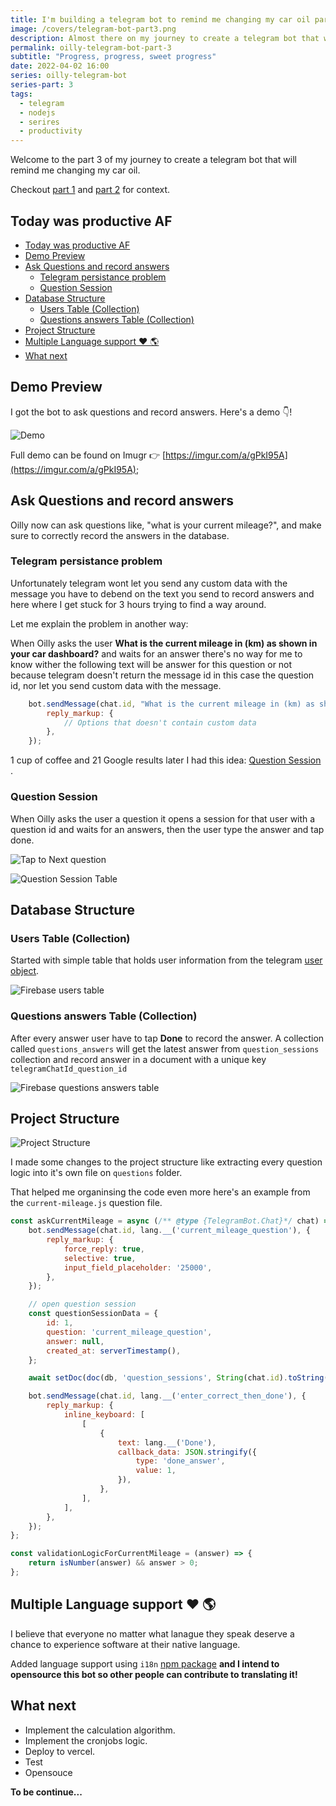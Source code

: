 ```yaml
---
title: I'm building a telegram bot to remind me changing my car oil part 3
image: /covers/telegram-bot-part3.png
description: Almost there on my journey to create a telegram bot that will remind changing my car oil for me using nodejs.
permalink: oilly-telegram-bot-part-3
subtitle: "Progress, progress, sweet progress"
date: 2022-04-02 16:00
series: oilly-telegram-bot
series-part: 3
tags:
  - telegram
  - nodejs
  - serires
  - productivity
---
```


Welcome to the part 3 of my journey to create a telegram bot that will remind me changing my car oil.

Checkout [part 1](https://ahmednagi.com/oilly-telegram-bot) and [part 2](https://ahmednagi.com/oilly-telegram-bot-part-2) for context.

## Today was productive AF

- [Today was productive AF](#today-was-productive-af)
- [Demo Preview](#demo-preview)
- [Ask Questions and record answers](#ask-questions-and-record-answers)
  - [Telegram persistance problem](#telegram-persistance-problem)
  - [Question Session](#question-session)
- [Database Structure](#database-structure)
  - [Users Table (Collection)](#users-table-collection)
  - [Questions answers Table (Collection)](#questions-answers-table-collection)
- [Project Structure](#project-structure)
- [Multiple Language support ❤ 🌎](#multiple-language-support--)
- [What next](#what-next)

## Demo Preview

I got the bot to ask questions and record answers. Here's a demo 👇!

![Demo](https://dev-to-uploads.s3.amazonaws.com/uploads/articles/fnmpmbzk334vsm3emxm1.gif)

Full demo can be found on Imugr 👉 [https://imgur.com/a/gPkI95A](https://imgur.com/a/gPkI95A);

## Ask Questions and record answers

Oilly now can ask questions like, "what is your current mileage?", and make sure to correctly record the answers in the database.

### Telegram persistance problem

Unfortunately telegram wont let you send any custom data with the message you have to debend on the text you send to record answers and here where I get stuck for 3 hours trying to find a way around.

Let me explain the problem in another way:

 When Oilly asks the user **What is the current mileage in (km) as shown in your car dashboard?** and waits for an answer there's no way for me to know wither the following text will be answer for this question or not because telegram doesn't return the message id in this case the question id, nor let you send custom data with the message.

```js
	bot.sendMessage(chat.id, "What is the current mileage in (km) as shown in your car dashboard?", {
		reply_markup: {
            // Options that doesn't contain custom data
		},
	});
```

1 cup of coffee and 21 Google results later I had this idea: [Question Session](#question-session) .

### Question Session

When Oilly asks the user a question it opens a session for that user with a question id and waits for an answers, then the user type the answer and tap done.

![Tap to Next question](/uploads/oilly-telegram-bot-part-3/tap-done-to-next-question.png)

![Question Session Table](/uploads/oilly-telegram-bot-part-3/question-session-answer.png)

## Database Structure

### Users Table (Collection)

Started with simple table that holds user information from the telegram [user object](https://core.telegram.org/bots/api/#user).

![Firebase users table](/uploads/oilly-telegram-bot-part-3/firebase-user-structure.png)

### Questions answers Table (Collection)

After every answer user have to tap **Done** to record the answer. A collection called `questions_answers` will get the latest answer from `question_sessions` collection and record answer in a document with a unique key `telegramChatId_question_id`

![Firebase questions answers table](/uploads/oilly-telegram-bot-part-3/questions-answers-table.png)

## Project Structure

![Project Structure](/uploads/oilly-telegram-bot-part-3/folder-structure.png)

I made some changes to the project structure like extracting every question logic into it's own file on `questions` folder.

That helped me organinsing the code even more here's an example from the `current-mileage.js` question file.

```js
const askCurrentMileage = async (/** @type {TelegramBot.Chat}*/ chat) => {
	bot.sendMessage(chat.id, lang.__('current_mileage_question'), {
		reply_markup: {
			force_reply: true,
			selective: true,
			input_field_placeholder: '25000',
		},
	});

	// open question session
	const questionSessionData = {
		id: 1,
		question: 'current_mileage_question',
		answer: null,
		created_at: serverTimestamp(),
	};

	await setDoc(doc(db, 'question_sessions', String(chat.id).toString()), { ...questionSessionData, created_at: serverTimestamp() });

	bot.sendMessage(chat.id, lang.__('enter_correct_then_done'), {
		reply_markup: {
			inline_keyboard: [
				[
					{
						text: lang.__('Done'),
						callback_data: JSON.stringify({
							type: 'done_answer',
							value: 1,
						}),
					},
				],
			],
		},
	});
};

const validationLogicForCurrentMileage = (answer) => {
	return isNumber(answer) && answer > 0;
};

```

## Multiple Language support ❤ 🌎

I believe that everyone no matter what lanague they speak deserve a chance to experience software at their native language.

Added language support using `i18n` [npm package](https://www.npmjs.com/package/i18n) **and I intend to opensource this bot so other people can contribute to translating it!**

## What next

- Implement the calculation algorithm.
- Implement the cronjobs logic.
- Deploy to vercel.
- Test
- Opensouce

**To be continue...**
